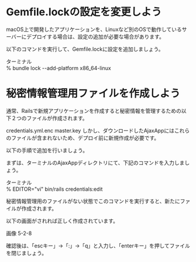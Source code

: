 # Gemfile.lockの設定を変更しよう  
macOS上で開発したアプリケーションを、Linuxなど別のOSで動作しているサーバーにデプロイする場合は、設定の追加が必要な場合があります。

以下のコマンドを実行して、Gemfile.lockに設定を追加しましょう。

ターミナル  
% bundle lock --add-platform x86_64-linux


# 秘密情報管理用ファイルを作成しよう
通常、Railsで新規アプリケーションを作成すると秘密情報を管理するための以下２つのファイルが作成されます。

credentials.yml.enc
master.key
しかし、ダウンロードしたAjaxAppにはこれらのファイルが含まれないため、デプロイ前に新規作成が必要です。

以下の手順で追加を行いましょう。

まずは、ターミナルのAjaxAppディレクトリにて、下記のコマンドを入力しましょう。

ターミナル  
% EDITOR="vi" bin/rails credentials:edit

秘密情報管理用のファイルがない状態でこのコマンドを実行すると、新たにファイルが作成されます。

以下の画面がされれば正しく作成されています。

画像 5-2-8

確認後は、「escキー」→「:」→「q」と入力し、「enterキー」を押してファイルを閉じましょう。

